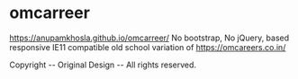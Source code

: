 # omcarreer
https://anupamkhosla.github.io/omcarreer/ No bootstrap, No jQuery, based responsive IE11 compatible old school variation of https://omcareers.co.in/

Copyright -- Original Design -- All rights reserved. 
